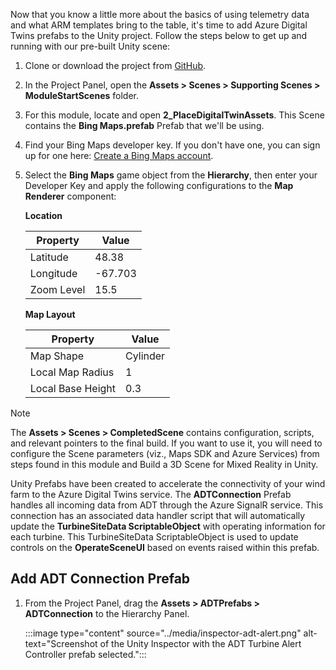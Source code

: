 Now that you know a little more about the basics of using telemetry data and what ARM templates bring to the table, it's time to add Azure Digital Twins prefabs to the Unity project. Follow the steps below to get up and running with our pre-built Unity scene:

1. Clone or download the project from [GitHub](https://github.com/MicrosoftDocs/mslearn-mixed-reality-and-azure-digital-twins-in-unity/).
2. In the Project Panel, open the **Assets > Scenes > Supporting Scenes > ModuleStartScenes** folder.
3. For this module, locate and open **2_PlaceDigitalTwinAssets**.  This Scene contains the **Bing Maps.prefab** Prefab that we'll be using.
4. Find your Bing Maps developer key. If you don't have one, you can sign up for one here: [Create a Bing Maps account](/bingmaps/getting-started/bing-maps-dev-center-help/creating-a-bing-maps-account).
5. Select the **Bing Maps** game object from the **Hierarchy**, then enter your Developer Key and apply the following configurations to the **Map Renderer** component:

    **Location**

    | Property | Value |
    |---|---|
    | Latitude | 48.38 |
    | Longitude | -67.703 |
    | Zoom Level | 15.5 |

    **Map Layout**

    | Property | Value |
    |---|---|
    | Map Shape | Cylinder |
    | Local Map Radius | 1 |
    | Local Base Height | 0.3 |

> [!NOTE]
> The **Assets > Scenes > CompletedScene** contains configuration, scripts, and relevant pointers to the final build.  If you want to use it, you will need to configure the Scene parameters (viz., Maps SDK and Azure Services) from steps found in this module and Build a 3D Scene for Mixed Reality in Unity.

Unity Prefabs have been created to accelerate the connectivity of your wind farm to the Azure Digital Twins service.  The **ADTConnection** Prefab handles all incoming data from ADT through the Azure SignalR service.  This connection has an associated data handler script that will automatically update the **TurbineSiteData ScriptableObject** with operating information for each turbine.  This TurbineSiteData ScriptableObject is used to update controls on the **OperateSceneUI** based on events raised within this prefab.  

## Add ADT Connection Prefab

1. From the Project Panel, drag the **Assets > ADTPrefabs > ADTConnection** to the Hierarchy Panel.  

    :::image type="content" source="../media/inspector-adt-alert.png" alt-text="Screenshot of the Unity Inspector with the ADT Turbine Alert Controller prefab selected.":::